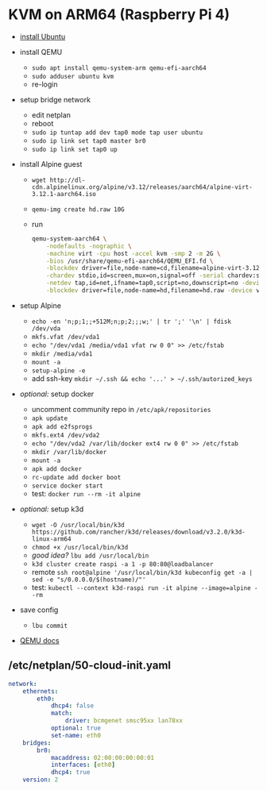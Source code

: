 # KVM on ARM64 (Raspberry Pi 4)

* [install Ubuntu](ubuntu-raspi.md)
* install QEMU
    * `sudo apt install qemu-system-arm qemu-efi-aarch64`
    * `sudo adduser ubuntu kvm`
    * re-login
* setup bridge network
    * edit netplan
    * reboot
    * `sudo ip tuntap add dev tap0 mode tap user ubuntu`
    * `sudo ip link set tap0 master br0`
    * `sudo ip link set tap0 up`
* install Alpine guest
    * `wget http://dl-cdn.alpinelinux.org/alpine/v3.12/releases/aarch64/alpine-virt-3.12.1-aarch64.iso`
    * `qemu-img create hd.raw 10G`
    * run

        ```sh
        qemu-system-aarch64 \
            -nodefaults -nographic \
            -machine virt -cpu host -accel kvm -smp 2 -m 2G \
            -bios /usr/share/qemu-efi-aarch64/QEMU_EFI.fd \
            -blockdev driver=file,node-name=cd,filename=alpine-virt-3.12.1-aarch64.iso,read-only=on,force-share=on -device virtio-blk-device,drive=cd \
            -chardev stdio,id=screen,mux=on,signal=off -serial chardev:screen -mon screen \
            -netdev tap,id=net,ifname=tap0,script=no,downscript=no -device virtio-net-device,netdev=net,mac=0A:00:00:00:00:01 \
            -blockdev driver=file,node-name=hd,filename=hd.raw -device virtio-blk-device,drive=hd
        ```

* setup Alpine
    * `echo -en 'n;p;1;;+512M;n;p;2;;;w;' | tr ';' '\n' | fdisk /dev/vda`
    * `mkfs.vfat /dev/vda1`
    * `echo "/dev/vda1 /media/vda1 vfat rw 0 0" >> /etc/fstab`
    * `mkdir /media/vda1`
    * `mount -a`
    * `setup-alpine -e`
    * add ssh-key `mkdir ~/.ssh && echo '...' > ~/.ssh/autorized_keys`
* *optional:* setup docker
    * uncomment community repo in `/etc/apk/repositories`
    * `apk update`
    * `apk add e2fsprogs`
    * `mkfs.ext4 /dev/vda2`
    * `echo "/dev/vda2 /var/lib/docker ext4 rw 0 0" >> /etc/fstab`
    * `mkdir /var/lib/docker`
    * `mount -a`
    * `apk add docker`
    * `rc-update add docker boot`
    * `service docker start`
    * test: `docker run --rm -it alpine`
* *optional:* setup k3d
    * `wget -O /usr/local/bin/k3d https://github.com/rancher/k3d/releases/download/v3.2.0/k3d-linux-arm64`
    * `chmod +x /usr/local/bin/k3d`
    * *good idea?* `lbu add /usr/local/bin`
    * `k3d cluster create raspi -a 1 -p 80:80@loadbalancer`
    * remote `ssh root@alpine '/usr/local/bin/k3d kubeconfig get -a | sed -e "s/0.0.0.0/$(hostname)/"'`
    * test: `kubectl --context k3d-raspi run -it alpine --image=alpine --rm`
* save config
    * `lbu commit`
* [QEMU docs](https://www.qemu.org/docs/master/system/invocation.html)

## /etc/netplan/50-cloud-init.yaml
```yaml
network:
    ethernets:
        eth0:
            dhcp4: false
            match:
                driver: bcmgenet smsc95xx lan78xx
            optional: true
            set-name: eth0
    bridges:
        br0:
            macaddress: 02:00:00:00:00:01
            interfaces: [eth0]
            dhcp4: true
    version: 2
```
